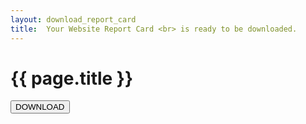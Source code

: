 ```yaml
---
layout: download_report_card
title:  Your Website Report Card <br> is ready to be downloaded.
---
```


<style>
    @media (max-width: 576px) {
        h1{font-size: 22px;}
    }
</style>

<div class="container pt-10 pt-md-15 pb-10 pb-md-10 my-auto">
  <div class="row justify-content-center">
    <div class="col-12">
      <div class="basic basic-single text-center">
        <h1 class="text-center">{{ page.title }}</h1>
        <button onclick="location.href='../../assets/pdf/Experiment Zone - Website Report Card.pdf/'" class="button mt-5">
            DOWNLOAD
        </button>
      </div>
    </div>
    
  </div>
</div>

